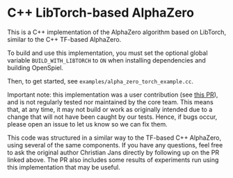 # C++ LibTorch-based AlphaZero

This is a C++ implementation of the AlphaZero algorithm based on LibTorch,
similar to the C++ TF-based AlphaZero.

To build and use this implementation, you must set the optional global variable
`BUILD_WITH_LIBTORCH` to `ON` when installing dependencies and building
OpenSpiel.

Then, to get started, see `examples/alpha_zero_torch_example.cc`.

Important note: this implementation was a user contribution (see
[this PR](https://github.com/deepmind/open_spiel/pull/319)), and is not
regularly tested nor maintained by the core team. This means that, at any time,
it may not build or work as originally intended due to a change that will not
have been caught by our tests. Hence, if bugs occur, please open an issue to let
us know so we can fix them.

This code was structured in a similar way to the TF-based C++ AlphaZero, using
several of the same components. If you have any questions, feel free to ask the
original author Christian Jans directly by following up on the PR linked above.
The PR also includes some results of experiments run using this implementation
that may be useful.
